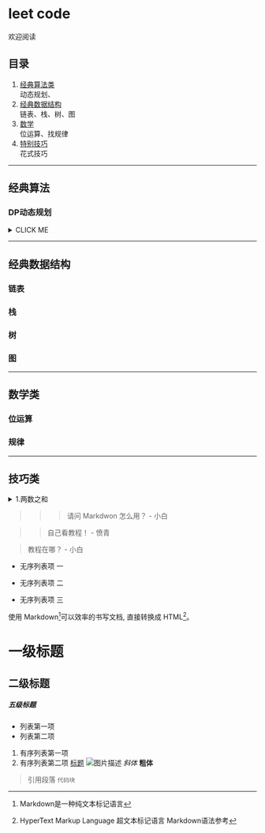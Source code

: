 # leet code

欢迎阅读

## 目录
1. [经典算法类](#classic)  
	动态规划、
2. [经典数据结构](#data)  
	链表、栈、树、图
3. [数学](#math)  
	位运算、找规律
4. [特别技巧](#skill)  
	花式技巧
---
## <span id ='classic'>经典算法</span>

### DP动态规划

<details>
<summary>CLICK ME</summary>

<pre>summary标签与正文间一定要空一行！！！</pre>
</details>

---
## <span id="data">经典数据结构</span>
### 链表
### 栈
### 树
### 图
---
## <span id ='math'>数学类</span>
### 位运算
### 规律
---
## <span id ='skill'>技巧类</span>
<details>
<summary>1.两数之和</summary>
题目：找到数组中两数之和等于target，返回两数的索引
解法：1暴力法遍历，两数的所有组合，复杂度O(N<sub>2</sub>); 2使用哈希表（字典）保存已访问过的数和索引，时间复杂度O(N),空间复杂度O(N).
```
class Solution:
    def twoSum(self, nums, target):
        m = {}
        for k, v in enumerate(nums):
            if target - v in m.keys():
                return[m[target - v], k]
            m[v] = k
```
</details>


>>> 请问 Markdwon 怎么用？ - 小白

>> 自己看教程！ - 愤青

> 教程在哪？ - 小白
* 无序列表项 一
+ 无序列表项 二
- 无序列表项 三

使用 Markdown[^1]可以效率的书写文档, 直接转换成 HTML[^2]。

[^1]:Markdown是一种纯文本标记语言

[^2]:HyperText Markup Language 超文本标记语言
Markdown语法参考
# 一级标题
## 二级标题
##### 五级标题
- 列表第一项
- 列表第二项
1. 有序列表第一项
2. 有序列表第二项
[标题](链接地址)
![图片描述](图片链接地址)
*斜体*
**粗体**
> 引用段落
```代码块```
